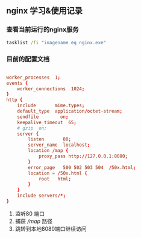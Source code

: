 ## nginx 学习&使用记录

### 查看当前运行的nginx服务
```cmd
tasklist /fi "imagename eq nginx.exe"
```

### 目前的配置文档


```conf

worker_processes  1;
events {
    worker_connections  1024;
}
http {
    include       mime.types;
    default_type  application/octet-stream;
    sendfile        on;
    keepalive_timeout  65;
    # gzip  on;
    server {
        listen       80;
        server_name  localhost;
        location /map {
            proxy_pass http://127.0.0.1:8080;
        }
        error_page   500 502 503 504  /50x.html;
        location = /50x.html {
            root   html;
        }
    }
    include servers/*;
}
```

1. 监听80 端口
2. 捕获 */map* 路径
3. 跳转到本地8080端口继续访问